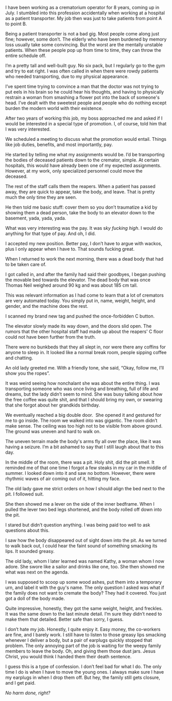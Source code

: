 I have been working as a crematorium operator for 8 years, coming up in July. I stumbled into this profession accidentally when working at a hospital as a patient transporter. My job then was just to take patients from point A to point B. 



Being a patient transporter is not a bad gig. Most people come along just fine; however, some don’t. The elderly who have been burdened by memory loss usually take some convincing. But the worst are the mentally unstable patients. When these people pop up from time to time, they can throw the entire schedule off. 



I’m a pretty tall and well-built guy. No six pack, but I regularly go to the gym and try to eat right. I was often called in when there were rowdy patients who needed transporting, due to my physical appearance. 



I’ve spent time trying to convince a man that the doctor was not trying to put eels in his brain so he could hear his thoughts, and having to physically restrain a woman from smashing a flower pot into the back of someone's head. I’ve dealt with the sweetest people and people who do nothing except burden the modern world with their existence.



After two years of working this job, my boss approached me and asked if I would be interested in a special type of promotion. I, of course, told him that I was very interested.



We scheduled a meeting to discuss what the promotion would entail. Things like job duties, benefits, and most importantly, pay.



He started by telling me what my assignments would be. I’d be transporting the bodies of deceased patients down to the cremator, simple. At certain hospitals, this would have already been one of my expected assignments. However, at my work, only specialized personnel could move the deceased. 



The rest of the staff calls them the reapers. When a patient has passed away, they are quick to appear, take the body, and leave. That is pretty much the only time they are seen. 



He then told me basic stuff: cover them so you don’t traumatize a kid by showing them a dead person, take the body to an elevator down to the basement, yada, yada, yada.

What was very interesting was the pay. It was s*ky fucking high*. I would do anything for that type of pay. And oh, I did.



I accepted my new position. Better pay, I don’t have to argue with wackos, plus I only appear when I have to. That sounds fucking great.



When I returned to work the next morning, there was a dead body that had to be taken care of.



I got called in, and after the family had said their goodbyes, I began pushing the movable bed towards the elevator. The dead body that was once Thomas Neil weighed around 90 kg and was about 185 cm tall. 



This was relevant information as I had come to learn that a lot of cremators are very automated today. You simply put in, name, weight, height, and gender, and the machine does the rest.



I scanned my brand new tag and pushed the once-forbidden C button.



The elevator slowly made its way down, and the doors slid open. The rumors that the other hospital staff had made up about the reapers' C floor could not have been further from the truth.



There were no bunkbeds that they all slept in, nor were there any coffins for anyone to sleep in. It looked like a normal break room, people sipping coffee and chatting.



An old lady greeted me. With a friendly tone, she said, “Okay, follow me, I’ll show you the ropes”.



It was weird seeing how nonchalant she was about the entire thing. I was transporting someone who was once living and breathing, full of life and dreams, but the lady didn’t seem to mind. She was busy talking about how the free coffee was quite shit, and that I should bring my own, or swearing that she forgot about her grandkids birthday.



We eventually reached a big double door.  She opened it and gestured for me to go inside. The room we walked into was gigantic. The room didn’t make sense. The ceiling was too high not to be visible from above ground. The ground was uneven and hard to walk on.



The uneven terrain made the body's arms fly all over the place, like it was having a seizure. I’m a bit ashamed to say that I still laugh about that to this day.



In the middle of the room, there was a pit. Holy shit, did the pit smell. It reminded me of that one time I forgot a few steaks in my car in the middle of summer. I looked down into it and saw no bottom. However, there were rhythmic waves of air coming out of it, hitting my face.



The old lady gave me strict orders on how I should align the bed next to the pit. I followed suit.



She then showed me a lever on the side of the inner bedframe. When I pulled the lever two bed legs shortened, and the body rolled off down into the pit.



I stared but didn’t question anything. I was being paid too well to ask questions about this.



I saw how the body disappeared out of sight down into the pit. As we turned to walk back out, I could hear the faint sound of something smacking its lips. It sounded greasy.



The old lady, whom I later learned was named Kathy, a woman whom I now adore. She swore like a sailor and drinks like one, too. She then showed me what was next on the agenda.



I was supposed to scoop up some wood ashes, put them into a temporary urn, and label it with the guy's name. The only question I asked was what if the family does not want to cremate the body? They had it covered. You just got a doll of the body made. 



Quite impressive, honestly, they got the same weight, height, and freckles. It was the same down to the last minute detail. I’m sure they didn’t need to make them that detailed. Better safe than sorry, I guess.



I don’t hate my job. Honestly, I quite enjoy it. Easy money, the co-workers are fine, and I barely work. I still have to listen to those greasy lips smacking whenever I deliver a body, but a pair of earplugs quickly stopped that problem. The only annoying part of the job is waiting for the weepy family members to leave the body. Oh, and giving them those dust jars. Jesus Christ, you would think I handed them their death sentence.



I guess this is a type of confession. I don’t feel bad for what I do. The only time I do is when I have to move the young ones. I always make sure I have my earplugs in when I drop them off. But hey, the family still gets closure, and I get paid. 



*No harm done, right?*

